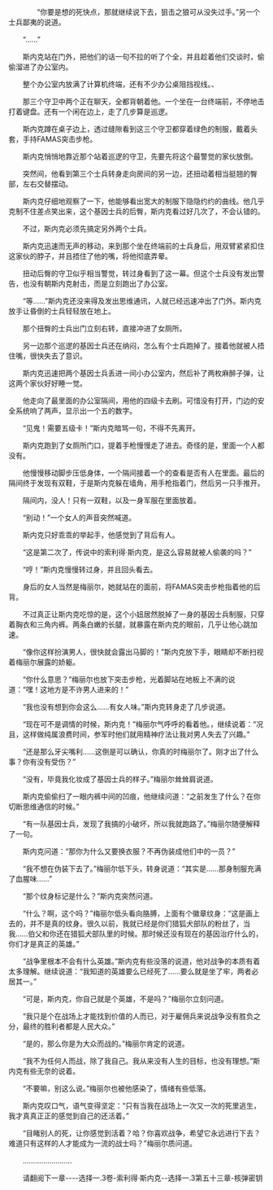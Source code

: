 <div class="read-content j_readContent" id="">
                <p>　　　　“你要是想的死快点，那就继续说下去，狙击之狼可从没失过手。”另一个士兵鄙夷的说道。<p>　　“……”<p>　　斯内克站在门外，把他们的话一句不拉的听了个全，并且趁着他们交谈时，偷偷溜进了办公室内。<p>　　整个办公室内放满了计算机终端，还有不少办公桌阻挡视线。、<p>　　那三个守卫中两个正在聊天，全都背朝着他。一个坐在一台终端前，不停地击打着键盘。还有一个闲在边上，走了几步算是巡逻。<p>　　斯内克蹲在桌子边上，透过缝隙看到这三个守卫都穿着绿色的制服，戴着头套，手持FAMAS突击步枪。<p>　　斯内克悄悄地靠近那个站着巡逻的守卫，先要先将这个最警觉的家伙放倒。<p>　　突然间，他看到第三个士兵转身走向房间的另一边，还扭动着相当挺翘的臀部，左右交替摆动。<p>　　斯内克仔细地观察了一下，他能够看出宽大的制服下隐隐约约的曲线。他几乎克制不住差点笑出来，这个基因士兵的后臀，斯内克看过好几次了，不会认错的。<p>　　不过，斯内克必须先搞定另外两个士兵。<p>　　斯内克迅速而无声的移动，来到那个坐在终端前的士兵身后，用双臂紧紧扣住这家伙的脖子，并且捂住了他的嘴，将他彻底弄晕。<p>　　扭动后臀的守卫似乎相当警觉，转过身看到了这一幕。但这个士兵没有发出警告，也没有朝斯内克射击，而是立刻跑出了办公室。<p>　　“等……”斯内克还没来得及发出思维通讯，人就已经迅速冲出了门外。斯内克放手让昏倒的士兵轻轻放在地上。<p>　　那个扭臀的士兵出门立刻右转，直接冲进了女厕所。<p>　　另一边那个巡逻的基因士兵还在纳闷，怎么有个士兵跑掉了。接着他就被人捂住嘴，很快失去了意识。<p>　　斯内克迅速把两个基因士兵丢进一间小办公室内，然后补了两枚麻醉子弹，让这两个家伙好好睡一觉。<p>　　他走向了最里面的办公室隔间，用他的四级卡去刷。可惜没有打开，门边的安全系统响了两声，显示出一个五的数字。<p>　　“见鬼！需要五级卡！”斯内克暗骂一句，不得不先离开。<p>　　斯内克跑到了女厕所门口，提着手枪慢慢走了进去。奇怪的是，里面一个人都没有。<p>　　他慢慢移动脚步压低身体，一个隔间接着一个的查看是否有人在里面。最后的隔间终于发现有双鞋，于是斯内克躲在墙角，用手枪指着门，然后另一只手推开。<p>　　隔间内，没人！只有一双鞋，以及一身军服在里面放着。<p>　　“别动！”一个女人的声音突然喊道。<p>　　斯内克只好乖乖的举起手，他感觉到了背后有人。<p>　　“这是第二次了，传说中的索利得·斯内克，是这么容易就被人偷袭的吗？”<p>　　“哼！”斯内克慢慢转过身，并且回头看去。<p>　　身后的女人当然是梅丽尔，她就站在的面前，将FAMAS突击步枪指着他的后背。<p>　　不过真正让斯内克吃惊的是，这个小妞居然脱掉了一身的基因士兵制服，只穿着胸衣和三角内裤。两条白嫩的长腿，就暴露在斯内克的眼前，几乎让他心跳加速。<p>　　“像你这样扮演男人，很快就会露出马脚的！”斯内克放下手，眼睛却不断扫视着梅丽尔展露的娇躯。<p>　　“你什么意思？”梅丽尔也放下突击步枪，光着脚站在地板上不满的说道：“嘿！这地方是不许男人进来的！”<p>　　“我也没有想到你会这么……有女人味。”斯内克转身走了几步说道。<p>　　“现在可不是调情的时候，斯内克！”梅丽尔气呼呼的看着他。，继续说着：“况且，这样做纯属浪费时间，参军时他们就用精神疗法让我对男人失去了兴趣。”<p>　　“还是那么牙尖嘴利……这倒是可以确认，你真的时梅丽尔了。刚才出了什么事？你有没有受伤？”<p>　　“没有，毕竟我化妆成了基因士兵的样子。”梅丽尔耸耸肩说道。<p>　　斯内克偷偷扫了一眼内裤中间的凹痕，他继续问道：“之前发生了什么？在你切断思维通信的时候。”<p>　　“有一队基因士兵，发现了我搞的小破坏，所以我就跑路了。”梅丽尔随便解释了一句。<p>　　斯内克问道：“那你为什么又要换衣服？不再伪装成他们中的一员？”<p>　　“我不想在伪装下去了。”梅丽尔低下头，转身说道：“其实是……那身制服充满了血腥味……”<p>　　“那个纹身标记是什么？”斯内克突然问道。<p>　　“什么？啊，这个吗？”梅丽尔低头看向胳膊，上面有个徽章纹身：“这是画上去的，并不是真的纹身。很久以前，我就已经是你们猎狐犬部队的粉丝了，当我……伯父和你还在猎狐犬部队里的时候。那时候还没有现在的基因治疗什么的，你们才是真正的英雄。”<p>　　“战争里根本不会有什么英雄。”斯内克有些没落的说道，他对战争的本质有着太多理解。继续说道：“我知道的英雄要么已经死了……要么就是坐了牢，两者必居其一。”<p>　　“可是，斯内克，你自己就是个英雄，不是吗？”梅丽尔立刻问道。<p>　　“我只是个在战场上才能找到价值的人而已，对于雇佣兵来说战争没有胜负之分，最终的胜利者都是人民大众。”<p>　　“是的，那么你是为大众而战的。”梅丽尔肯定的说道。<p>　　“我不为任何人而战，除了我自己。我从来没有人生的目标，也没有理想。”斯内克有些无奈的说着。<p>　　“不要嘛，别这么说。”梅丽尔也被他感染了，情绪有些低落。<p>　　斯内克叹口气，语气变得坚定：“只有当我在战场上一次又一次的死里逃生，我才真真正正的感觉到自己的还活着。”<p>　　“目睹别人的死，让你感觉到活着？哈？你喜欢战争，希望它永远进行下去？难道只有这样的人才能成为一流的战士吗？”梅丽尔质问道。<p>　　……………………<p>　　请翻阅下一章----选择一.3卷-索利得·斯内克--选择一.3第五十三章-核弹密钥<p> 
            </div>